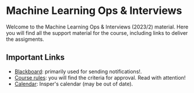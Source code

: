 # Machine Learning Ops & Interviews

Welcome to the Machine Learning Ops & Interviews (2023/2) material. Here you will find all the support material for the course, including links to deliver the assigments.

## Important Links

* [Blackboard](https://insper.blackboard.com/webapps/blackboard/execute/announcement?method=search&context=course&course_id=_42465_1&handle=cp_announcements&mode=cpview): primarily used for sending notifications!. 
* [Course rules](about.md): you will find the criteria for approval. Read with attention!
* [Calendar](http://portaldoprofessor.insper.edu.br/wp-content/uploads/2015/02/CALEND%C3%81RIO-ACAD%C3%8AMICO-2024-1.pdf): Insper's calendar (may be out of date).